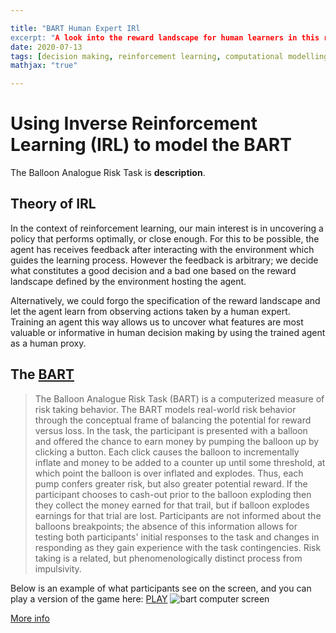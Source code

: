 ```yaml
---

title: "BART Human Expert IRl
excerpt: "A look into the reward landscape for human learners in this risky decision making task."
date: 2020-07-13
tags: [decision making, reinforcement learning, computational modelling, irl]
mathjax: "true"

---
```


# Using Inverse Reinforcement Learning (IRL) to model the BART

The Balloon Analogue Risk Task is **description**.

## Theory of IRL

In the context of reinforcement learning, our main interest is in uncovering a policy that performs optimally, or close enough. For this to be possible, the agent has receives feedback after interacting with the environment which guides the learning process. However the feedback is arbitrary; we decide what constitutes a good decision and a bad one based on the reward landscape defined by the environment hosting the agent.

Alternatively, we could forgo the specification of the reward landscape and let the agent learn from observing actions taken by a human expert. Training an agent this way allows us to uncover what features are most valuable or informative in human decision making by using the trained agent as a human proxy.

## The [BART](http://www.impulsivity.org/measurement/BART)

<blockquote>The Balloon Analogue Risk Task (BART) is a computerized measure of risk taking behavior. The BART models real-world risk behavior through the conceptual frame of balancing the potential for reward versus loss. In the task, the participant is presented with a balloon and offered the chance to earn money by pumping the balloon up by clicking a button. Each click causes the balloon to incrementally inflate and money to be added to a counter up until some threshold, at which point the balloon is over inflated and explodes. Thus, each pump confers greater risk, but also greater potential reward. If the participant chooses to cash-out prior to the balloon exploding then they collect the money earned for that trail, but if balloon explodes earnings for that trial are lost. Participants are not informed about the balloons breakpoints; the absence of this information allows for testing both participants' initial responses to the task and changes in responding as they gain experience with the task contingencies. Risk taking is a related, but phenomenologically distinct process from impulsivity.</blockquote>

Below is an example of what participants see on the screen, and you can play a version of the game here:
[PLAY](https://www.brainturk.com/bart)
<img src="{{ site.url }}{{ site.baseurl }}/images/irlBART/bart_screen.png" alt="bart computer screen">

[More info](https://psycnet.apa.org/fulltext/2002-01194-001.pdf)





```python

```
